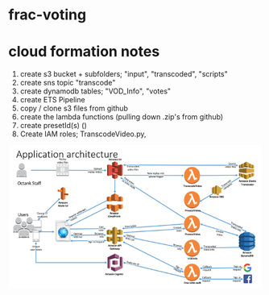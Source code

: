 # frac-voting

# cloud formation notes

1) create s3 bucket + subfolders; "input", "transcoded", "scripts"
2) create sns topic "transcode"
3) create dynamodb tables; "VOD_Info", "votes"
4) create ETS Pipeline
5) copy / clone s3 files from github
6) create the lambda functions (pulling down .zip's from github)
7) create presetId(s) ()
8) Create IAM roles; TranscodeVideo.py,

![alt text](/Architecture.png "Frac-Voting Architecture Diagram")

